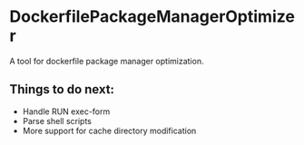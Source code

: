 # DockerfilePackageManagerOptimizer
A tool for dockerfile package manager optimization.

## Things to do next:
* Handle RUN exec-form
* Parse shell scripts
* More support for cache directory modification
